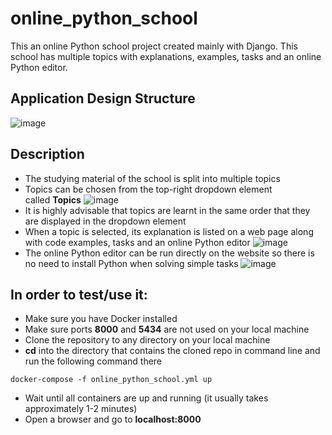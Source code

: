 # online_python_school
This an online Python school project created mainly with Django. This school has multiple topics with explanations, examples, tasks and an online Python editor.
## Application Design Structure
![image](https://github.com/PolarBearPolar/online_python_school/assets/88388315/2da286d1-4e46-4511-bac3-1d2412f89fd2)
## Description
- The studying material of the school is split into multiple topics
- Topics can be chosen from the top-right dropdown element called **Topics**
![image](https://github.com/PolarBearPolar/online_python_school/assets/88388315/4e859ebe-2717-45c6-8a74-f65245888a31)
- It is highly advisable that topics are learnt in the same order that they are displayed in the dropdown element
- When a topic is selected, its explanation is listed on a web page along with code examples, tasks and an online Python editor
![image](https://github.com/PolarBearPolar/online_python_school/assets/88388315/fc71161e-a53f-449f-abe4-741d337344e3)
- The online Python editor can be run directly on the website so there is no need to install Python when solving simple tasks
![image](https://github.com/PolarBearPolar/online_python_school/assets/88388315/f89ada37-8d15-4c32-8f9d-71e81bb79621)
## In order to test/use it:
- Make sure you have Docker installed
- Make sure ports **8000** and **5434** are not used on your local machine
- Clone the repository to any directory on your local machine
- **cd** into the directory that contains the cloned repo in command line and run the following command there
```
docker-compose -f online_python_school.yml up
```
- Wait until all containers are up and running (it usually takes approximately 1-2 minutes)
- Open a browser and go to **localhost:8000**
